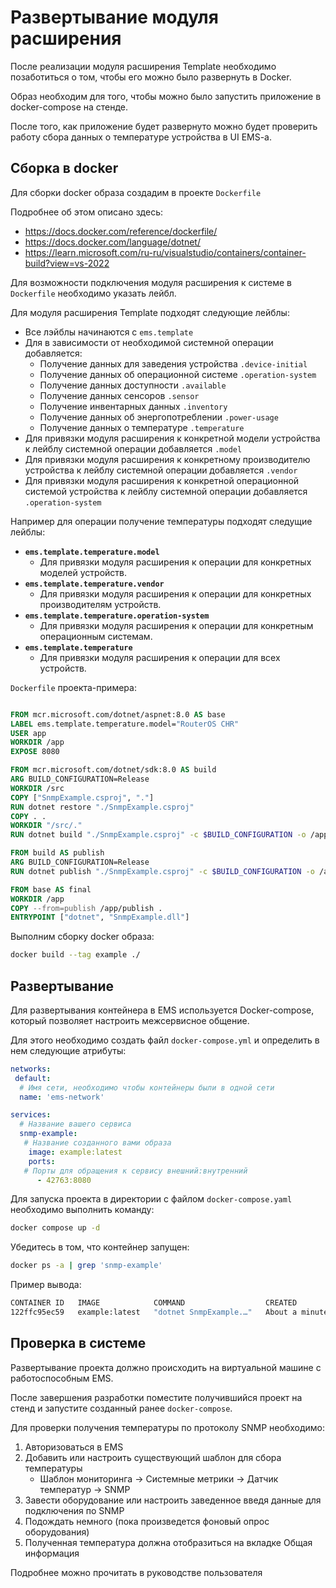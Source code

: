 # Развертывание модуля расширения

После реализации модуля расширения Template необходимо позаботиться о том, чтобы его можно было развернуть в Docker.

Образ необходим для того, чтобы можно было запустить приложение в docker-compose на стенде.

После того, как приложение будет развернуто можно будет проверить работу сбора данных о температуре устройства в UI EMS-a.

## Сборка в docker

Для сборки docker образа создадим в проекте `Dockerfile`

Подробнее об этом описано здесь:

- <https://docs.docker.com/reference/dockerfile/>
- <https://docs.docker.com/language/dotnet/>
- <https://learn.microsoft.com/ru-ru/visualstudio/containers/container-build?view=vs-2022>

Для возможности подключения модуля расширения к системе в `Dockerfile` необходимо указать лейбл.

Для модуля расширения Template подходят следующие лейблы:

- Все лэйблы начинаются с `ems.template`
- Для в зависимости от необходимой системной операции добавляется:
  - Получение данных для заведения устройства `.device-initial`
  - Получение данных об операционной системе `.operation-system`
  - Получение данных доступности `.available`
  - Получение данных сенсоров `.sensor`
  - Получение инвентарных данных `.inventory`
  - Получение данных об энергопотреблении `.power-usage`
  - Получение данных о температуре `.temperature`
- Для привязки модуля расширения к конкретной модели устройства к лейблу системной операции добавляется `.model`
- Для привязки модуля расширения к конкретному производителю устройства к лейблу системной операции добавляется `.vendor`
- Для привязки модуля расширения к конкретной операционной системой устройства к лейблу системной операции добавляется `.operation-system`

Например для операции получение температуры подходят следущие лейблы:

- **`ems.template.temperature.model`**
  - Для привязки модуля расширения к операции для конкретных моделей устройств.
- **`ems.template.temperature.vendor`**
  - Для привязки модуля расширения к операции для конкретных производителям устройств.
- **`ems.template.temperature.operation-system`**
  - Для привязки модуля расширения к операции для конкретным операционным системам.
- **`ems.template.temperature`**
  - Для привязки модуля расширения к операции для всех устройств.

`Dockerfile` проекта-примера:

```Dockerfile

FROM mcr.microsoft.com/dotnet/aspnet:8.0 AS base
LABEL ems.template.temperature.model="RouterOS CHR"
USER app
WORKDIR /app
EXPOSE 8080

FROM mcr.microsoft.com/dotnet/sdk:8.0 AS build
ARG BUILD_CONFIGURATION=Release
WORKDIR /src
COPY ["SnmpExample.csproj", "."]
RUN dotnet restore "./SnmpExample.csproj"
COPY . .
WORKDIR "/src/."
RUN dotnet build "./SnmpExample.csproj" -c $BUILD_CONFIGURATION -o /app/build

FROM build AS publish
ARG BUILD_CONFIGURATION=Release
RUN dotnet publish "./SnmpExample.csproj" -c $BUILD_CONFIGURATION -o /app/publish /p:UseAppHost=false

FROM base AS final
WORKDIR /app
COPY --from=publish /app/publish .
ENTRYPOINT ["dotnet", "SnmpExample.dll"]
```

Выполним сборку docker образа:

```bash
docker build --tag example ./
```

## Развертывание

Для развертывания контейнера в EMS используется Docker-compose, который позволяет настроить межсервисное общение.

Для этого необходимо создать файл `docker-compose.yml` и определить в нем следующие атрибуты:

```yaml
networks:
 default:
  # Имя сети, необходимо чтобы контейнеры были в одной сети
  name: 'ems-network'

services:
  # Название вашего сервиса
  snmp-example:
   # Название созданного вами образа
    image: example:latest
    ports:
   # Порты для обращения к сервису внешний:внутренний
      - 42763:8080
```

Для запуска проекта в директории с файлом `docker-compose.yaml` необходимо выполнить команду:

```bash
docker compose up -d
```

Убедитесь в том, что контейнер запущен:

```bash
docker ps -a | grep 'snmp-example'
```

Пример вывода:

```bash
CONTAINER ID   IMAGE            COMMAND                  CREATED              STATUS              PORTS                    NAMES
122ffc95ec59   example:latest   "dotnet SnmpExample.…"   About a minute ago   Up About a minute   0.0.0.0:42763->8080/tcp   1-snmp-example-1
```

## Проверка в системе

Развертывание проекта должно происходить на виртуальной машине с работоспособным EMS.

После завершения разработки поместите получившийся проект на стенд и запустите созданный ранее `docker-compose`.

Для проверки получения температуры по протоколу SNMP необходимо:

1) Авторизоваться в EMS
2) Добавить или настроить существующий шаблон для сбора температуры
    - Шаблон мониторинга -> Системные метрики -> Датчик температур -> SNMP
3) Завести оборудование или настроить заведенное введя данные для подключения по SNMP
4) Подождать немного (пока произведется фоновый опрос оборудования)
5) Полученная температура должна отобразиться на вкладке Общая информация

Подробнее можно прочитать в руководстве пользователя
